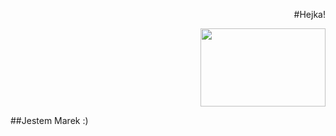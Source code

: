 <p align="right">
#Hejka!
 <p align="right">
<img src=https://c.tenor.com/EJ2mIpyaRk0AAAAd/snicker_doodle7-chips.gif width="200" height="125"/>
     </p>
##Jestem Marek :)

